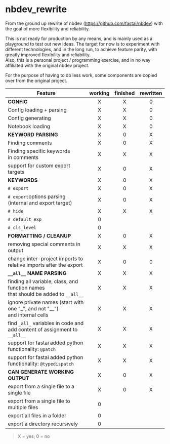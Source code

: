 # nbdev_rewrite
From the ground up rewrite of nbdev (https://github.com/fastai/nbdev) with the goal of more flexibility and reliability.

This is not ready for production by any means, and is mainly used as a playground to test out new ideas. The target for now is to experiment with different technologies, and in the long run, to achieve feature parity, with greatly improved flexibility and reliability.  
Also, this is a personal project / programming exercise, and in no way affiliated with the original nbdev project.

For the purpose of having to do less work, some components are copied over from the original project.


| Feature                                                                              	| working 	| finished 	| rewritten 	|
|--------------------------------------------------------------------------------------	|:-------:	|:--------:	|:---------:	|
| __CONFIG__                                                                           	|    X    	|     X    	|     0     	|
| Config loading + parsing                                                             	|    X    	|     X    	|     0     	|
| Config generating                                                                    	|    X    	|     X    	|     0     	|
| Notebook loading                                                                     	|    X    	|     X    	|     0     	|
| __KEYWORD PARSING__                                                                  	|    X    	|     0    	|     X     	|
| Finding comments                                                                     	|    X    	|     0    	|     X     	|
| Finding specific keywords<br>in comments                                             	|    X    	|     X    	|     X     	|
| support for custom export targets                                                    	|    X    	|     0    	|     X     	|
| __KEYWORDS__                                                                         	|    X    	|     0    	|     X     	|
| `# export`                                                                           	|    X    	|     0    	|     X     	|
| `# export`options parsing (internal and export target)                               	|    X    	|     0    	|     X     	|
| `# hide`                                                                             	|    X    	|     X    	|     X     	|
| `# default_exp`                                                                      	|    0    	|          	|           	|
| `# cls_level`                                                                        	|    0    	|          	|           	|
| __FORMATTING / CLEANUP__                                                             	|    X    	|     0    	|     X     	|
| removing special comments in output                                                  	|    X    	|     X    	|     X     	|
| change inter-project imports to<br>relative imports after the export                 	|    X    	|     0    	|     0     	|
| __`__all__` NAME PARSING__                                                           	|    X    	|     X    	|     X     	|
| finding all variable, class, and function names<br>that should be added to `__all__` 	|    X    	|     X    	|     X     	|
| ignore private names (start with one "\_", and not "\_\_")<br>and internal cells     	|    X    	|     X    	|     X     	|
| find `_all_` variables in code and<br>add content of assignment to `__all__`         	|    X    	|     X    	|     X     	|
| support for fastai added python functionality: `@patch`                              	|    X    	|     X    	|     X     	|
| support for fastai added python functionality: `@typedispatch`                       	|    X    	|     X    	|     X     	|
| __CAN GENERATE WORKING OUTPUT__                                                      	|    X    	|     0    	|     X     	|
| export from a single file to a single file                                           	|    X    	|     0    	|     X     	|
| export from a single file to multiple files                                          	|    0    	|          	|           	|
| export all files in a folder                                                         	|    0    	|          	|           	|
| export a directory recursively                                                       	|    0    	|          	|           	|
>X = yes; 0 = no